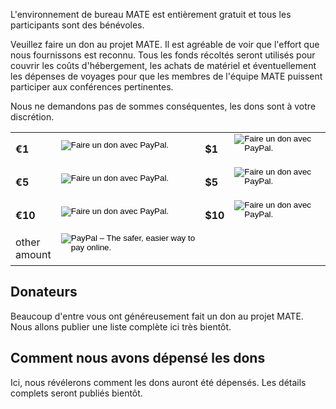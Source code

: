 <!--
.. link:
.. description:
.. tags: 
.. date: 2012-05-22 11:54:14
.. title: Dons
.. slug: donate
-->

L'environnement de bureau MATE est entièrement gratuit et tous les 
participants sont des bénévoles.

Veuillez faire un don au projet MATE. Il est agréable de voir que l'effort
que nous fournissons est reconnu. Tous les fonds récoltés seront utilisés
pour couvrir les coûts d'hébergement, les achats de matériel et éventuellement
les dépenses de voyages pour que les membres de l'équipe MATE puissent 
participer aux conférences pertinentes.

Nous ne demandons pas de sommes conséquentes, les dons sont à votre discrétion.

<table width="50%" padding="16px" align="center">
<tbody>
<tr>
<td style="vertical-align: middle;"><b>€1</b></td>
<td style="vertical-align: middle;">
<form action="https://www.paypal.com/cgi-bin/webscr" method="post"><input type="hidden" name="cmd" value="_s-xclick" /> <input type="hidden" name="hosted_button_id" value="4DC8FYHHLBDME" /> <input type="image" name="submit" src="https://www.paypalobjects.com/fr_FR/i/btn/btn_donate_SM.gif" alt="Faire un don avec PayPal." /> <img src="https://www.paypalobjects.com/it_IT/i/scr/pixel.gif" alt="" width="1" height="1" border="0" /></form></td>
<td style="vertical-align: middle;"><b>$1</b></td>
<td style="vertical-align: middle;">
<form action="https://www.paypal.com/cgi-bin/webscr" method="post"><input type="hidden" name="cmd" value="_s-xclick" /> <input type="hidden" name="hosted_button_id" value="ETVB538XKYPDW" /> <input type="image" name="submit" src="https://www.paypalobjects.com/fr_FR/i/btn/btn_donate_SM.gif" alt="Faire un don avec PayPal." /> <img src="https://www.paypalobjects.com/it_IT/i/scr/pixel.gif" alt="" width="1" height="1" border="0" /></form></td>
</tr>
<tr>
<td style="vertical-align: middle;"><b>€5</b></td>
<td style="vertical-align: middle;">
<form action="https://www.paypal.com/cgi-bin/webscr" method="post"><input type="hidden" name="cmd" value="_s-xclick" /> <input type="hidden" name="hosted_button_id" value="HMYHLA99YBNJC" /> <input type="image" name="submit" src="https://www.paypalobjects.com/fr_FR/i/btn/btn_donate_SM.gif" alt="Faire un don avec PayPal." /> <img src="https://www.paypalobjects.com/it_IT/i/scr/pixel.gif" alt="" width="1" height="1" border="0" /></form>
</td>
<td style="vertical-align: middle;"><b>$5</b></td>
<td style="vertical-align: middle;">
<form action="https://www.paypal.com/cgi-bin/webscr" method="post"><input type="hidden" name="cmd" value="_s-xclick" /> <input type="hidden" name="hosted_button_id" value="EH63K9V6VTP9S" /> <input type="image" name="submit" src="https://www.paypalobjects.com/fr_FR/i/btn/btn_donate_SM.gif" alt="Faire un don avec PayPal." /> <img src="https://www.paypalobjects.com/it_IT/i/scr/pixel.gif" alt="" width="1" height="1" border="0" /></form>
</td>
</tr>
<tr>
<td style="vertical-align: middle;"><b>€10</b></td>
<td style="vertical-align: middle;">
<form action="https://www.paypal.com/cgi-bin/webscr" method="post"><input type="hidden" name="cmd" value="_s-xclick" /> <input type="hidden" name="hosted_button_id" value="GDJ2JZSGQ5WXC" /> <input type="image" name="submit" src="https://www.paypalobjects.com/fr_FR/i/btn/btn_donate_SM.gif" alt="Faire un don avec PayPal." /> <img src="https://www.paypalobjects.com/it_IT/i/scr/pixel.gif" alt="" width="1" height="1" border="0" /></form>
</td>
<td style="vertical-align: middle;"><b>$10</b></td>
<td style="vertical-align: middle;">
<form action="https://www.paypal.com/cgi-bin/webscr" method="post"><input type="hidden" name="cmd" value="_s-xclick" /> <input type="hidden" name="hosted_button_id" value="S77H9CVFYFYZ4" /> <input type="image" name="submit" src="https://www.paypalobjects.com/fr_FR/i/btn/btn_donate_SM.gif" alt="Faire un don avec PayPal." /> <img src="https://www.paypalobjects.com/it_IT/i/scr/pixel.gif" alt="" width="1" height="1" border="0" /></form>
</td>
</tr>
<tr>
<td style="vertical-align: middle;">other<br>amount</td>
<td>
<form action="https://www.paypal.com/cgi-bin/webscr" method="post" target="_top">
<input type="hidden" name="cmd" value="_s-xclick">
<input type="hidden" name="hosted_button_id" value="X58ZCZ3YA3TLE">
<input type="image" src="https://www.paypalobjects.com/en_GB/i/btn/btn_donate_SM.gif" border="0" name="submit" alt="PayPal – The safer, easier way to pay online.">
<img alt="" border="0" src="https://www.paypalobjects.com/it_IT/i/scr/pixel.gif" width="1" height="1">
</form>
</td>
<td></td>
<td></td>
</tr>
</tbody>
</table>

## Donateurs

Beaucoup d'entre vous ont généreusement fait un don au projet MATE. Nous 
allons publier une liste complète ici très bientôt.

## Comment nous avons dépensé les dons

Ici, nous révélerons comment les dons auront été dépensés. Les détails 
complets seront publiés bientôt.
